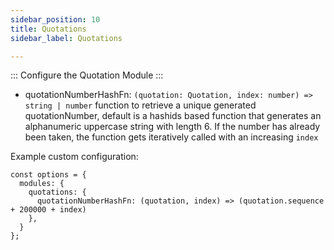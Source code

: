 ```yaml
---
sidebar_position: 10
title: Quotations
sidebar_label: Quotations

---
```


:::
Configure the Quotation Module
:::


- quotationNumberHashFn: `(quotation: Quotation, index: number) => string | number` function to retrieve a unique generated quotationNumber, default is a hashids based function that generates an alphanumeric uppercase string with length 6. If the number has already been taken, the function gets iteratively called with an increasing `index`

Example custom configuration:

```
const options = {
  modules: {
    quotations: {
      quotationNumberHashFn: (quotation, index) => (quotation.sequence + 200000 + index)
    },
  }
};
```


